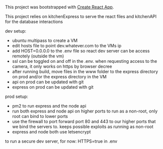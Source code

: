 This project was bootstrapped with [Create React App](https://github.com/facebook/create-react-app).

This project relies on kitchenExpress to serve the react files and kitchenAPI for the database interactions

dev setup:
- ubuntu multipass to create a VM
- edit hosts file to point dev.whatever.com to the VMs ip
- add HOST=0.0.0.0 to the .env file so react dev server can be access remotely (outside the vm)
- ssl can be toggled on and off in the .env. when requesting access to the camera, it only works on https by browser decree
- after running build, move files in the www folder to the express directory on prod and/or the express directory in the VM
- api on prod can be updated with git
- express on prod can be updated with git

prod setup:
- pm2 to run express and the node api
- run both express and node api on higher ports to run as a non-root, only root can bind to lower ports
- use the firewall to port forward port 80 and 443 to our higher ports that we bind the servers to. keeps possible exploits as running as non-root
- express and node both use letsencrypt


to run a secure dev server, for now:
HTTPS=true in .env
